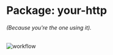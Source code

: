 # Package: your-http
###### (Because you're the one using it).

![workflow](https://github.com/TerThesz/your-http/actions/workflows/publish-npm.yaml/badge.svg)
